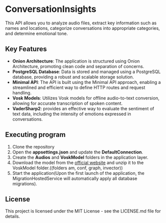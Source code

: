 # ConversationInsights

This API allows you to analyze audio files, extract key information such as names and locations, categorize conversations into appropriate categories, and determine emotional tone.

## Key Features

- **Onion Architecture**: The application is structured using Onion Architecture, promoting clean code and separation of concerns.
- **PostgreSQL Database**: Data is stored and managed using a PostgreSQL database, providing a robust and scalable storage solution.
- **Minimal API**: The API is built using the Minimal API approach, enabling a streamlined and efficient way to define HTTP routes and request handling.
- **Vosk Models**: Utilizes Vosk models for offline audio-to-text conversion, allowing for accurate transcription of spoken content.
- **VaderSharp2**: provides an effective way to evaluate the sentiment of text data, including the intensity of emotions expressed in conversations.

## Executing program

1. Clone the repository
2. Open the **appsettings.json** and update the **DefaultConnection**.
3. Create the **Audios** and **VoskModel** folders in the application layer.
4. Download the model from the [official website](https://alphacephei.com/vosk/models) and unzip it to the VoskModel folder.((folders am, conf, graph, invector))  
5. Start the application(Upon the first launch of the application, the MigrationHostedService will automatically apply all database migrations).

## License

This project is licensed under the MIT License - see the LICENSE.md file for details.
